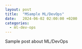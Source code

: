 ```yaml
---
layout: post
title:  "MSample ML/DevOps"
date:   2024-06-02 02:00:00 +0200
categories: 
  - ml-dev-ops
---
```

Sample post about ML/DevOps